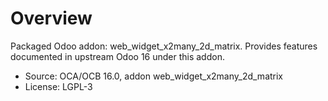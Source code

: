 # Overview

Packaged Odoo addon: web_widget_x2many_2d_matrix. Provides features documented in upstream Odoo 16 under this addon.

- Source: OCA/OCB 16.0, addon web_widget_x2many_2d_matrix
- License: LGPL-3
